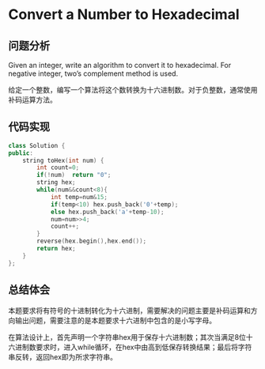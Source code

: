 # Convert a Number to Hexadecimal 

## 问题分析
Given an integer, write an algorithm to convert it to hexadecimal. For negative integer, two’s complement method is used.

给定一个整数，编写一个算法将这个数转换为十六进制数。对于负整数，通常使用补码运算方法。


## 代码实现
``` C++
class Solution {
public:
    string toHex(int num) {
        int count=0;
        if(!num)  return "0";
        string hex;
        while(num&&count<8){
            int temp=num&15;
            if(temp<10) hex.push_back('0'+temp);
            else hex.push_back('a'+temp-10);
            num=num>>4;
            count++;
        }
        reverse(hex.begin(),hex.end());
        return hex;
    }
};
```

## 总结体会
本题要求将有符号的十进制转化为十六进制，需要解决的问题主要是补码运算和方向输出问题，需要注意的是本题要求十六进制中包含的是小写字母。

在算法设计上，首先声明一个字符串hex用于保存十六进制数；其次当满足8位十六进制数要求时，进入while循环，在hex中由高到低保存转换结果；最后将字符串反转，返回hex即为所求字符串。
